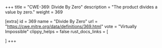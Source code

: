 +++
title = "CWE-369: Divide By Zero"
description	= "The product divides a value by zero."
weight = 369

[extra]
id = 369
name = "Divide By Zero"
url = "https://cwe.mitre.org/data/definitions/369.html"
vote = "Virtually Impossible"
clippy_helps = false
rust_docs_links = [
	
]
+++

